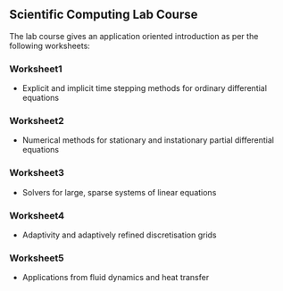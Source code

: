 ## Scientific Computing Lab Course 
The lab course gives an application oriented introduction as per the following worksheets: 

### Worksheet1
- Explicit and implicit time stepping methods for ordinary differential equations 
### Worksheet2
- Numerical methods for stationary and instationary partial differential equations 
### Worksheet3
- Solvers for large, sparse systems of linear equations
### Worksheet4
- Adaptivity and adaptively refined discretisation grids 
### Worksheet5
- Applications from fluid dynamics and heat transfer



    